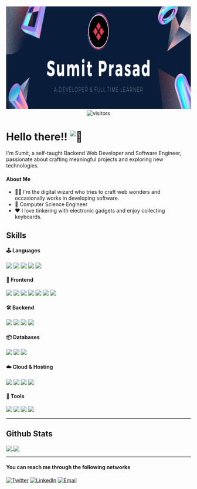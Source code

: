 <p align="center">
  <img alt="Banner" src="./assets/SumitPrasad.png" height="280" /><br>
  <img alt="visitors" src="https://api.visitorbadge.io/api/visitors?path=sumit-prasad%2Fsumit-prasad&label=Visits&countColor=%232ccce4&style=plastic"
</p>

# Hello there!! <img src="https://fonts.gstatic.com/s/e/notoemoji/latest/1f44b_1f3fc/512.gif" alt="👋" width="32" height="32"></h2>

I'm Sumit, a self-taught Backend Web Developer and Software Engineer, passionate about crafting meaningful projects and exploring new technologies.

#### About Me
- :man_technologist: I'm the digital wizard who tries to craft web wonders and occasionally works in developing software.
- :seedling: Computer Science Engineer
- :heart: I love tinkering with electronic gadgets and enjoy collecting keyboards.

## Skills

#### :joystick: Languages
![](https://img.shields.io/badge/-Python-14354C?style=flat&logo=python&logoColor=white)
![](https://img.shields.io/badge/-Javascript-323330?style=flat&logo=javascript&logoColor=F7DF1E)
![](https://img.shields.io/badge/-C-00599C?style=flat&logo=C&logoColor=white)
![](https://img.shields.io/badge/-C++-00599C?style=flat&logo=Cplusplus&logoColor=white)
![](https://img.shields.io/badge/-Java-ED8B00?style=flat&logo=openjdk&logoColor=white)

#### :art: Frontend
![](https://img.shields.io/badge/-HTML5-E34F26?style=flat&logo=HTML5&logoColor=white)
![](https://img.shields.io/badge/-CSS3-239120?style=flat&logo=CSS3&logoColor=white)
![](https://img.shields.io/badge/-React-20232A?style=flat&logo=React&logoColor=white)
![](https://img.shields.io/badge/-TailwindCSS-38B2AC?style=flat&logo=tailwindcss&logoColor=white)
![](https://img.shields.io/badge/-Sass-CC6699?style=flat&logo=Sass&logoColor=white)
![](https://img.shields.io/badge/-BootStrap-563D7C?style=flat&logo=BootStrap&logoColor=white)
![](https://img.shields.io/badge/-EJS-333333?style=flat&logo=EJS&logoColor=white)

#### :hammer_and_wrench: Backend
![](https://img.shields.io/badge/-NodeJS-43853D?style=flat&logo=nodedotjs&logoColor=white)
![](https://img.shields.io/badge/-Express-404D59?style=flat&logo=express)
![](https://img.shields.io/badge/-Django-092E20?style=flat&logo=django)
![](https://img.shields.io/badge/-Flask-000000?style=flat&logo=flask)

#### :package: Databases
![](https://img.shields.io/badge/-MongoDB-4EA94B?style=flat&logo=MongoDB&logoColor=white)
![](https://img.shields.io/badge/-MySQL-005C84?style=flat&logo=MySQL&logoColor=white)
![](https://img.shields.io/badge/-PostgreSQL-316192?style=flat&logo=PostgreSQL&logoColor=white)

#### :cloud: Cloud & Hosting
![](https://img.shields.io/badge/-NGINX-333333?style=flat&logo=NGINX&logoColor=white)
![](https://img.shields.io/badge/-Docker-2496ED?style=flat&logo=docker&logoColor=white)
![](https://img.shields.io/badge/-Netlify-00C7B7?style=flat&logo=Netlify&logoColor=white)
![](https://img.shields.io/badge/-Heroku-430098?style=flat&logo=Heroku&logoColor=white)

#### :toolbox: Tools
![](https://img.shields.io/badge/-Git-E44C30?style=flat&logo=Git&logoColor=white)
![](https://img.shields.io/badge/-GitHub-100000?style=flat&logo=GitHub)
![](https://img.shields.io/badge/-Postman-F96854?style=flat&logo=Postman&logoColor=white)
![](https://img.shields.io/badge/-VSCode-007ACC?style=flat&logo=visualstudiocode&logoColor=white)

---

<div>
<h2>Github Stats</h2>
<a href="https://github.com/sumit-prasad">
<img height=200 align="center" src="https://github-readme-stats.vercel.app/api?username=sumit-prasad&show_icons=true&theme=dark" />
</a>
<a href="https://github.com/sumit-prasad">
<img height=200 align="center" src="https://github-readme-stats.vercel.app/api/top-langs?username=sumit-prasad&layout=compact&langs_count=8&card_width=320show_icons=true&theme=dark" />
</a>
</div>

---


#### You can reach me through the following networks

[![Twitter](https://img.shields.io/badge/twitter-%231DA1F2.svg?&style=for-the-badge&logo=twitter&logoColor=white)](https://twitter.com/_sumitprasad_)
[![LinkedIn](https://img.shields.io/badge/linkedin-%230077B5.svg?&style=for-the-badge&logo=linkedin&logoColor=white)](https://linkedin.com/in/sumitxprasad) 
[![Email](https://img.shields.io/badge/gmail-%23EA4335.svg?&style=for-the-badge&logo=gmail&logoColor=white)](mailto:prasadsumit99544@gmail.com)
